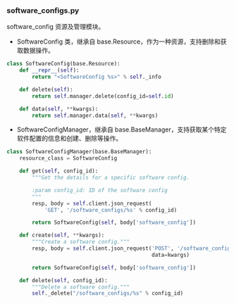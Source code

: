 ### software_configs.py
software_config 资源及管理模块。

* SoftwareConfig 类，继承自 base.Resource，作为一种资源，支持删除和获取数据操作。
```python
class SoftwareConfig(base.Resource):
    def __repr__(self):
        return "<SoftwareConfig %s>" % self._info

    def delete(self):
        return self.manager.delete(config_id=self.id)

    def data(self, **kwargs):
        return self.manager.data(self, **kwargs)
```


* SoftwareConfigManager，继承自 base.BaseManager，支持获取某个特定软件配置的信息和创建、删除等操作。
```python
class SoftwareConfigManager(base.BaseManager):
    resource_class = SoftwareConfig

    def get(self, config_id):
        """Get the details for a specific software config.

        :param config_id: ID of the software config
        """
        resp, body = self.client.json_request(
            'GET', '/software_configs/%s' % config_id)

        return SoftwareConfig(self, body['software_config'])

    def create(self, **kwargs):
        """Create a software config."""
        resp, body = self.client.json_request('POST', '/software_configs',
                                              data=kwargs)

        return SoftwareConfig(self, body['software_config'])

    def delete(self, config_id):
        """Delete a software config."""
        self._delete("/software_configs/%s" % config_id)
```
